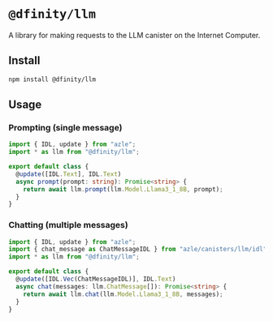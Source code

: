 # `@dfinity/llm`

A library for making requests to the LLM canister on the Internet Computer.

## Install

```bash
npm install @dfinity/llm
```

## Usage

### Prompting (single message)

```typescript
import { IDL, update } from "azle";
import * as llm from "@dfinity/llm";

export default class {
  @update([IDL.Text], IDL.Text)
  async prompt(prompt: string): Promise<string> {
    return await llm.prompt(llm.Model.Llama3_1_8B, prompt);
  }
}
```

### Chatting (multiple messages)

```typescript
import { IDL, update } from "azle";
import { chat_message as ChatMessageIDL } from "azle/canisters/llm/idl";
import * as llm from "@dfinity/llm";

export default class {
  @update([IDL.Vec(ChatMessageIDL)], IDL.Text)
  async chat(messages: llm.ChatMessage[]): Promise<string> {
    return await llm.chat(llm.Model.Llama3_1_8B, messages);
  }
}
```
